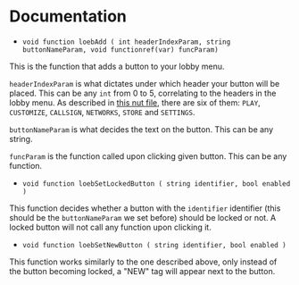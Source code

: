 # Documentation

- `void function loebAdd ( int headerIndexParam, string buttonNameParam, void functionref(var) funcParam)`

This is the function that adds a button to your lobby menu.

`headerIndexParam` is what dictates under which header your button will be placed. This can be any `int` from 0 to 5, correlating to the headers in the lobby menu. As described in [this nut file](https://github.com/okvdai/loeb/blob/main/mods/okudai.loeb/mod/scripts/vscripts/loeb_default_settings.nut), there are six of them: `PLAY`, `CUSTOMIZE`, `CALLSIGN`, `NETWORKS`, `STORE` and `SETTINGS`.

`buttonNameParam` is what decides the text on the button. This can be any string.

`funcParam` is the function called upon clicking given button. This can be any function.

- `void function loebSetLockedButton ( string identifier, bool enabled )`

This function decides whether a button with the `identifier` identifier (this should be the `buttonNameParam` we set before) should be locked or not. A locked button will not call any function upon clicking it.

- `void function loebSetNewButton ( string identifier, bool enabled )`

This function works similarly to the one described above, only instead of the button becoming locked, a "NEW" tag will appear next to the button.